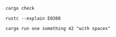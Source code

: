 ```
cargo check
```

```
rustc --explain E0308
```

```
cargo run one something 42 "with spaces"
```
